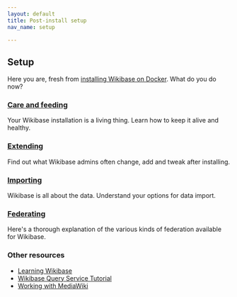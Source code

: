 ```yaml
---
layout: default
title: Post-install setup
nav_name: setup

---
```

## Setup

Here you are, fresh from [installing Wikibase on Docker](install). What do you do now?

### [Care and feeding](caf)

Your Wikibase installation is a living thing. Learn how to keep it alive and healthy.

### [Extending](extend)

Find out what Wikibase admins often change, add and tweak after installing.

### [Importing](import)

Wikibase is all about the data. Understand your options for data import.

### [Federating](fed)

Here's a thorough explanation of the various kinds of federation available for Wikibase.

### Other resources

* [Learning Wikibase](http://learningwikibase.com/)
* [Wikibase Query Service Tutorial](http://wikidata.wwwnlsrc4.supercp.com/)
* [Working with MediaWiki](https://workingwithmediawiki.com/book/)



